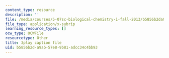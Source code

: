 ```yaml
---
content_type: resource
description: ''
file: /media/courses/5-07sc-biological-chemistry-i-fall-2013/b5856b2da9ab57e89b81adcc34c4bb93_taCtV7gVKdI.vtt
file_type: application/x-subrip
learning_resource_types: []
ocw_type: OCWFile
resourcetype: Other
title: 3play caption file
uid: b5856b2d-a9ab-57e8-9b81-adcc34c4bb93
---
```

